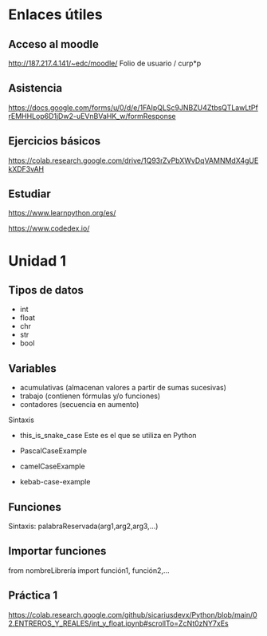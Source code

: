# Enlaces útiles

## Acceso al moodle

http://187.217.4.141/~edc/moodle/ Folio de usuario / curp*p

## Asistencia

https://docs.google.com/forms/u/0/d/e/1FAIpQLSc9JNBZU4ZtbsQTLawLtPfrEMHHLop6D1jDw2-uEVnBVaHK_w/formResponse

## Ejercicios básicos

https://colab.research.google.com/drive/1Q93rZvPbXWvDqVAMNMdX4gUEkXDF3vAH

## Estudiar

https://www.learnpython.org/es/

https://www.codedex.io/

# Unidad 1

## Tipos de datos

+ int
+ float
+ chr
+ str
+ bool

## Variables 
+ acumulativas (almacenan valores a partir de sumas sucesivas)
+ trabajo (contienen fórmulas y/o funciones)
+ contadores (secuencia en aumento)

Sintaxis
- this_is_snake_case  Este es el que se utiliza en Python

- PascalCaseExample

- camelCaseExample

- kebab-case-example


## Funciones

Sintaxis: palabraReservada(arg1,arg2,arg3,...)

## Importar funciones

from nombreLibrería import función1, función2,...

## Práctica 1

https://colab.research.google.com/github/sicariusdevx/Python/blob/main/02.ENTREROS_Y_REALES/int_y_float.ipynb#scrollTo=ZcNt0zNY7xEs

